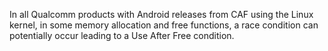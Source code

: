 In all Qualcomm products with Android releases from CAF using the Linux kernel, in some memory allocation and free functions, a race condition can potentially occur leading to a Use After Free condition.